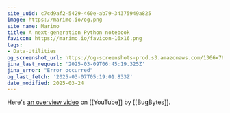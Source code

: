 ```yaml
---
site_uuid: c7cd9af2-5429-460e-ab79-34375949a825
image: https://marimo.io/og.png
site_name: Marimo
title: A next-generation Python notebook
favicon: https://marimo.io/favicon-16x16.png
tags:
- Data-Utilities
og_screenshot_url: https://og-screenshots-prod.s3.amazonaws.com/1366x768/80/false/90a2899db32d4d92e654163dd0e81572bdfddd9d27666401f93cabd68e6ba5a0.jpeg
jina_last_request: '2025-03-09T06:45:19.325Z'
jina_error: "Error occurred"
og_last_fetch: '2025-03-07T05:19:01.833Z'
date_modified: 2025-03-24
---
```



Here's [an overview video](https://youtu.be/XoArtLKPJ2I?si=V3yg6PM34tgr3JUF) on [[YouTube]] by [[BugBytes]].



